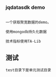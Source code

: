 ### jqdatasdk demo

## 
    一个获取聚宽数据的demo。
    
    使用mongodb持久化数据
    
    技术指标使用TA-Lib
    
## 测试

    test目录下是单元测试目录
    